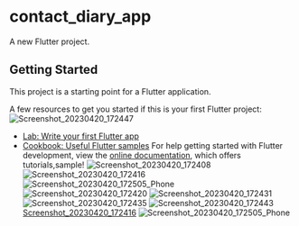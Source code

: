 # contact_diary_app

A new Flutter project.

## Getting Started

This project is a starting point for a Flutter application.

A few resources to get you started if this is your first Flutter project:
![Screenshot_20230420_172447](https://user-images.githubusercontent.com/114164037/233363074-c3b1f4fb-2b7c-48f0-9c24-1e433fa48e6e.jpg)

- [Lab: Write your first Flutter app](https://docs.flutter.dev/get-started/codelab)
- [Cookbook: Useful Flutter samples](https://docs.flutter.dev/cookbook)
For help getting started with Flutter development, view the
[online documentation](https://docs.flutter.dev/), which offers tutorials,sample!
![Screenshot_20230420_172408](https://user-images.githubusercontent.com/114164037/233363339-9d99d944-932f-46ff-8b77-86fa1fe7411f.jpg)
![Screenshot_20230420_172416](https://user-images.githubusercontent.com/114164037/233363295-17df70d9-056b-4aef-9e05-373fd063c593.jpg)
![Screenshot_20230420_172505_Phone](https://user-images.githubusercontent.com/114164037/233363305-52207cb6-697d-4c9c-bd10-8d726fd6a73b.jpg)
![Screenshot_20230420_172420](https://user-images.githubusercontent.com/114164037/233363316-1a94b6e9-48e2-4c5a-a1a3-f2ec5473e43a.jpg)
![Screenshot_20230420_172431](https://user-images.githubusercontent.com/114164037/233363320-5e1414de-bc14-4482-8560-3fb6a870b842.jpg)
![Screenshot_20230420_172435](https://user-images.githubusercontent.com/114164037/233363328-e5e4cf70-019e-4b3d-afb6-db9bbf99e023.jpg)
![Screenshot_20230420_172443](https://user-images.githubusercontent.com/114164037/233363334-b34581e0-308b-49e6-b196-414630f6d567.jpg)
[Screenshot_20230420_172416](https://user-images.githubusercontent.com/114164037/233363011-9a8a67ed-7a74-4e11-99e7-d7bb1361ab42.jpg)
![Screenshot_20230420_172505_Phone](https://user-images.githubusercontent.com/114164037/233363021-36ae74fd-b46d-4114-9b12-15f6085bf3ee.jpg)
